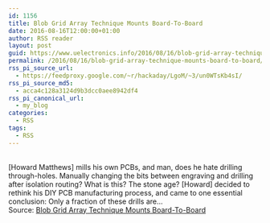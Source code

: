 ```yaml
---
id: 1156
title: Blob Grid Array Technique Mounts Board-To-Board
date: 2016-08-16T12:00:00+01:00
author: RSS reader
layout: post
guid: https://www.uelectronics.info/2016/08/16/blob-grid-array-technique-mounts-board-to-board/
permalink: /2016/08/16/blob-grid-array-technique-mounts-board-to-board/
rss_pi_source_url:
  - https://feedproxy.google.com/~r/hackaday/LgoM/~3/un0WTsKb4sI/
rss_pi_source_md5:
  - acca4c128a3124d9b3dcc0aee8942df4
rss_pi_canonical_url:
  - my_blog
categories:
  - RSS
tags:
  - RSS
---
```

&#013;  
[Howard Matthews] mills his own PCBs, and man, does he hate drilling through-holes. Manually changing the bits between engraving and drilling after isolation routing? What is this? The stone age? [Howard] decided to rethink his DIY PCB manufacturing process, and came to one essential conclusion: Only a fraction of these drills are…&#013;  
Source: <a href="https://feedproxy.google.com/~r/hackaday/LgoM/~3/un0WTsKb4sI/" target="_blank">Blob Grid Array Technique Mounts Board-To-Board</a>